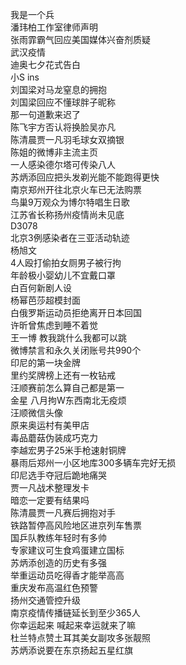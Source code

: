 我是一个兵  
潘玮柏工作室律师声明  
张雨霏霸气回应美国媒体兴奋剂质疑  
武汉疫情  
迪奥七夕花式告白  
小S ins  
刘国梁对马龙窒息的拥抱  
刘国梁回应不懂球胖子昵称  
那一句道歉来迟了  
陈飞宇方否认将换脸吴亦凡  
陈清晨贾一凡羽毛球女双摘银  
陈姐的微博非主流主页  
一人感染德尔塔可传染八人  
苏炳添回应把头发剃光能不能跑得更快  
南京郑州开往北京火车已无法购票  
鸟巢9万观众为博尔特唱生日歌  
江苏省长称扬州疫情尚未见底  
D3078  
北京3例感染者在三亚活动轨迹  
杨旭文  
4人殴打偷拍女厕男子被行拘  
年龄极小婴幼儿不宜戴口罩  
白百何新剧人设  
杨幂芭莎超模封面  
白俄罗斯运动员拒绝离开日本回国  
许昕曾焦虑到睡不着觉  
王一博 教我跳什么我都可以跳  
微博禁言和永久关闭账号共990个  
印尼的第一块金牌  
里约奖牌榜上还有一枚钻戒  
汪顺赛前怎么算自己都是第一  
金星 八月拘W东西南北无疫烦  
汪顺微信头像  
原来奥运村有美甲店  
毒品蘑菇伪装成巧克力  
李越宏男子25米手枪速射铜牌  
暴雨后郑州一小区地库300多辆车完好无损  
印尼选手夺冠后跪地痛哭  
贾一凡战术整理发卡  
暗恋一定要有结果吗  
陈清晨贾一凡赛后拥抱对手  
铁路暂停高风险地区进京列车售票  
国乒队教练年轻时有多帅  
专家建议可生食鸡蛋建立国标  
苏炳添创造的历史有多强  
举重运动员吃得香才能举高高  
重庆发布高温红色预警  
扬州交通管控升级  
南京疫情传播链延长到至少365人  
你幸运起来 喊起来幸运就来了嘛  
杜兰特点赞土耳其美女副攻多张靓照  
苏炳添说要在东京扬起五星红旗  
